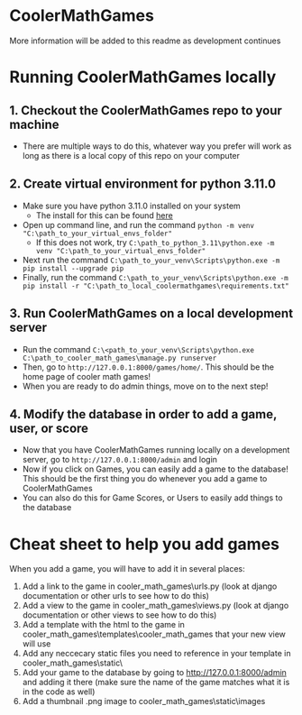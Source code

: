 # CoolerMathGames
More information will be added to this readme as development continues


# Running CoolerMathGames locally

## 1. Checkout the CoolerMathGames repo to your machine
- There are multiple ways to do this, whatever way you prefer will work as long as there is a local copy of this repo on your computer
## 2. Create virtual environment for python 3.11.0
- Make sure you have python 3.11.0 installed on your system
  - The install for this can be found [here](https://www.python.org/downloads/release/python-3110/)
- Open up command line, and run the command `python -m venv "C:\path_to_your_virtual_envs_folder"`
  - If this does not work, try `C:\path_to_python_3.11\python.exe -m venv "C:\path_to_your_virtual_envs_folder"`
- Next run the command `C:\path_to_your_venv\Scripts\python.exe -m pip install --upgrade pip`
- Finally, run the command `C:\path_to_your_venv\Scripts\python.exe -m pip install -r "C:\path_to_local_coolermathgames\requirements.txt"`

## 3. Run CoolerMathGames on a local development server
- Run the command `C:\<path_to_your_venv\Scripts\python.exe C:\path_to_cooler_math_games\manage.py runserver`
- Then, go to `http://127.0.0.1:8000/games/home/`. This should be the home page of cooler math games!
- When you are ready to do admin things, move on to the next step!

## 4. Modify the database in order to add a game, user, or score
- Now that you have CoolerMathGames running locally on a development server, go to `http://127.0.0.1:8000/admin` and login
- Now if you click on Games, you can easily add a game to the database! This should be the first thing you do whenever you add a game to CoolerMathGames
- You can also do this for Game Scores, or Users to easily add things to the database

# Cheat sheet to help you add games
When you add a game, you will have to add it in several places:
1. Add a link to the game in cooler_math_games\urls.py (look at django documentation or other urls to see how to do this)
2. Add a view to the game in cooler_math_games\views.py (look at django documentation or other views to see how to do this)
3. Add a template with the html to the game in cooler_math_games\templates\cooler_math_games that your new view will use
4. Add any neccecary static files you need to reference in your template in cooler_math_games\static\
5. Add your game to the database by going to http://127.0.0.1:8000/admin and adding it there (make sure the name of the game matches what it is in the code as well)
6. Add a thumbnail .png image to cooler_math_games\static\images

